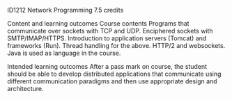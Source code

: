 ID1212 Network Programming 7.5 credits

Content and learning outcomes
Course contents
Programs that communicate over sockets with TCP and UDP.
Enciphered sockets with SMTP/IMAP/HTTPS.
Introduction to application servers (Tomcat) and frameworks (Run).
Thread handling for the above.
HTTP/2 and websockets.
Java is used as language in the course.

Intended learning outcomes
After a pass mark on course, the student should be able to develop distributed applications that communicate using different communication paradigms and then use appropriate design and architecture.
